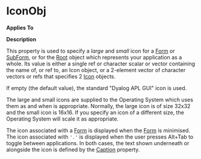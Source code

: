 




<h1 class="heading"><span class="name">IconObj</span></h1>

**Applies To**


**Description**


This property is used to specify a *large* and *small* icon for a [Form](../a-z/form.md) or [SubForm](../a-z/subform.md), or for the [Root](../a-z/root.md) object which represents your application as a whole. Its value is either a single ref or character scalar or vector containing the name of, or ref to, an Icon object, or a 2-element vector of character vectors or refs that specifies 2 [Icon](../a-z/icon.md) objects.


If empty (the default value), the standard "Dyalog APL GUI" icon is used.


The large and small icons are supplied to the Operating System which uses them as and when is appropriate. Normally, the large icon is of size 32x32 and the small icon is 16x16. If you specify an icon of a different size, the Operating System will scale it as appropriate.


The icon associated with a [Form](../a-z/form.md) is displayed when the [Form](../a-z/form.md) is minimised. The icon associated with `'.'` is displayed when the user presses Alt+Tab to toggle between applications. In both cases, the text shown underneath or alongside the icon is defined by the [Caption](../a-z/caption.md) property.



